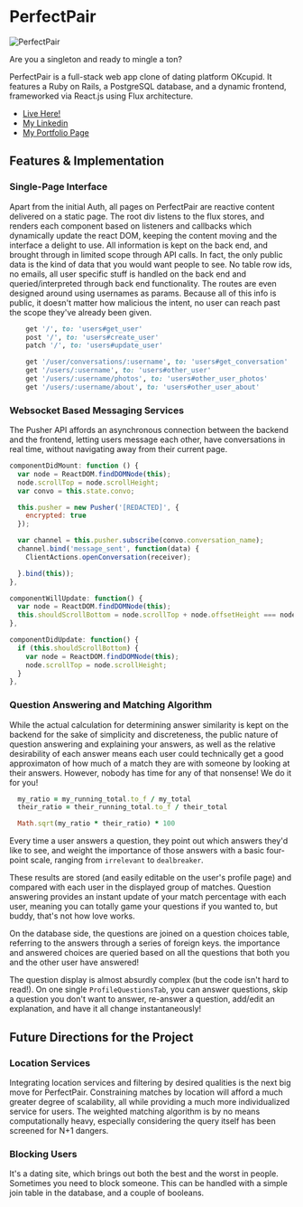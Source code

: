 # PerfectPair

![PerfectPair][logo]

[logo]: https://github.com/trcummings/PerfectPair/blob/master/app/assets/images/perfectpair-withshadow.png "Perfect Pair Logo"

Are you a singleton and ready to mingle a ton?

PerfectPair is a full-stack web app clone of dating platform OKcupid. It features a Ruby on Rails, a PostgreSQL database, and a dynamic frontend, frameworked via React.js using Flux architecture.

* [Live Here!][heroku]
* [My Linkedin][linkedin]
* [My Portfolio Page][portfolio]

[heroku]: www.perfect-pair.me
[linkedin]: www.linkedin.com/in/thomsencummings
[portfolio]: www.thomsencummings.com

## Features & Implementation

### Single-Page Interface

Apart from the initial Auth, all pages on PerfectPair are reactive content delivered on a static page. The root div listens to the flux stores, and renders each component based on listeners and callbacks which dynamically update the react DOM, keeping the content moving and the interface a delight to use. All information is kept on the back end, and brought through in limited scope through API calls. In fact, the only public data is the kind of data that you would want people to see. No table row ids, no emails, all user specific stuff is handled on the back end and queried/interpreted through back end functionality. The routes are even designed around using usernames as params. Because all of this info is public, it doesn't matter how malicious the intent, no user can reach past the scope they've already been given.

```ruby
    get '/', to: 'users#get_user'
    post '/', to: 'users#create_user'
    patch '/', to: 'users#update_user'

    get '/user/conversations/:username', to: 'users#get_conversation'
    get '/users/:username', to: 'users#other_user'
    get '/users/:username/photos', to: 'users#other_user_photos'
    get '/users/:username/about', to: 'users#other_user_about'
  ```

### Websocket Based Messaging Services

The Pusher API affords an asynchronous connection between the backend and the frontend, letting users message each other, have conversations in real time, without navigating away from their current page.

```JavaScript
componentDidMount: function () {
  var node = ReactDOM.findDOMNode(this);
  node.scrollTop = node.scrollHeight;
  var convo = this.state.convo;

  this.pusher = new Pusher('[REDACTED]', {
    encrypted: true
  });

  var channel = this.pusher.subscribe(convo.conversation_name);
  channel.bind('message_sent', function(data) {
    ClientActions.openConversation(receiver);

  }.bind(this));
},

componentWillUpdate: function() {
  var node = ReactDOM.findDOMNode(this);
  this.shouldScrollBottom = node.scrollTop + node.offsetHeight === node.scrollHeight;
},

componentDidUpdate: function() {
  if (this.shouldScrollBottom) {
    var node = ReactDOM.findDOMNode(this);
    node.scrollTop = node.scrollHeight;
  }
},
```

### Question Answering and Matching Algorithm

  While the actual calculation for determining answer similarity is kept on the backend for the sake of simplicity and discreteness, the public nature of question answering and explaining your answers, as well as the relative desirability of each answer means each user could technically get a good approximaton of how much of a match they are with someone by looking at their answers. However, nobody has time for any of that nonsense! We do it for you!

  ```Ruby
    my_ratio = my_running_total.to_f / my_total
    their_ratio = their_running_total.to_f / their_total

    Math.sqrt(my_ratio * their_ratio) * 100
  ```

  Every time a user answers a question, they point out which answers they'd like to see, and weight the importance of those answers with a basic four-point scale, ranging from `irrelevant` to `dealbreaker`.

  These results are stored (and easily editable on the user's profile page) and compared with each user in the displayed group of matches. Question answering provides an instant update of your match percentage with each user, meaning you can totally game your questions if you wanted to, but buddy, that's not how love works.

  On the database side, the questions are joined on a question choices table, referring to the answers through a series of foreign keys. the importance and answered choices are queried based on all the questions that both you and the other user have answered!

  The question display is almost absurdly complex (but the code isn't hard to read!). On one single `ProfileQuestionsTab`, you can answer questions, skip a question you don't want to answer, re-answer a question, add/edit an explanation, and have it all change instantaneously!

## Future Directions for the Project

### Location Services

Integrating location services and filtering by desired qualities is the next big move for PerfectPair. Constraining matches by location will afford a much greater degree of scalability, all while providing a much more individualized service for users. The weighted matching algorithm is by no means computationally heavy, especially considering the query itself has been screened for N+1 dangers.

### Blocking Users

It's a dating site, which brings out both the best and the worst in people. Sometimes you need to block someone. This can be handled with a simple join table in the database, and a couple of booleans.
